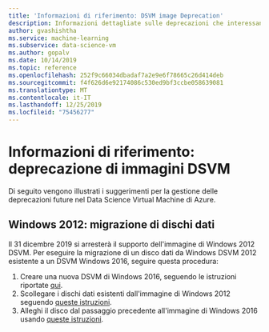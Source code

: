 ```yaml
---
title: 'Informazioni di riferimento: DSVM image Deprecation'
description: Informazioni dettagliate sulle deprecazioni che interessano la Data Science Virtual Machine di Azure (DSVM)
author: gvashishtha
ms.service: machine-learning
ms.subservice: data-science-vm
ms.author: gopalv
ms.date: 10/14/2019
ms.topic: reference
ms.openlocfilehash: 252f9c66034dbadaf7a2e9e6f78665c26d414deb
ms.sourcegitcommit: f4f626d6e92174086c530ed9bf3ccbe058639081
ms.translationtype: MT
ms.contentlocale: it-IT
ms.lasthandoff: 12/25/2019
ms.locfileid: "75456277"
---
```

# <a name="reference-deprecation-of-dsvm-images"></a>Informazioni di riferimento: deprecazione di immagini DSVM

Di seguito vengono illustrati i suggerimenti per la gestione delle deprecazioni future nel Data Science Virtual Machine di Azure.

## <a name="windows-2012-migrating-data-disks"></a>Windows 2012: migrazione di dischi dati

Il 31 dicembre 2019 si arresterà il supporto dell'immagine di Windows 2012 DSVM. Per eseguire la migrazione di un disco dati da Windows DSVM 2012 esistente a un DSVM Windows 2016, seguire questa procedura:

1. Creare una nuova DSVM di Windows 2016, seguendo le istruzioni riportate [qui](./provision-vm.md#create-your-dsvm).
1. Scollegare i dischi dati esistenti dall'immagine di Windows 2012 seguendo [queste istruzioni](../../virtual-machines/windows/detach-disk.md).
1. Alleghi il disco dal passaggio precedente all'immagine di Windows 2016 usando [queste istruzioni](../../virtual-machines/windows/attach-disk-ps.md#attach-an-existing-data-disk-to-a-vm).
